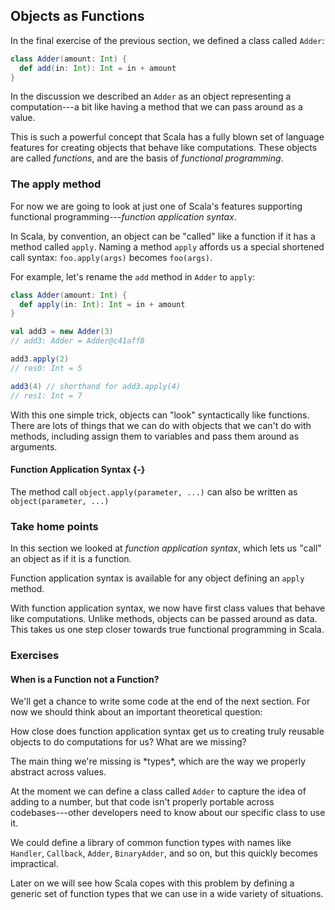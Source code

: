 ## Objects as Functions

In the final exercise of the previous section, we defined a class called `Adder`:

```scala
class Adder(amount: Int) {
  def add(in: Int): Int = in + amount
}
```

In the discussion we described an `Adder` as an object representing a computation---a bit like having a method that we can pass around as a value.

This is such a powerful concept that Scala has a fully blown set of language features for creating objects that behave like computations. These objects are called *functions*, and are the basis of *functional programming*.

### The apply method

For now we are going to look at just one of Scala's features supporting functional programming---*function application syntax*.

In Scala, by convention, an object can be "called" like a function if it has a method called `apply`. Naming a method `apply` affords us a special shortened call syntax: `foo.apply(args)` becomes `foo(args)`.

For example, let's rename the `add` method in `Adder` to `apply`:

```scala
class Adder(amount: Int) {
  def apply(in: Int): Int = in + amount
}
```

```scala
val add3 = new Adder(3)
// add3: Adder = Adder@c41aff8

add3.apply(2)
// res0: Int = 5

add3(4) // shorthand for add3.apply(4)
// res1: Int = 7
```

With this one simple trick, objects can "look" syntactically like functions. There are lots of things that we can do with objects that we can't do with methods, including assign them to variables and pass them around as arguments.

<div class="callout callout-info">

#### Function Application Syntax {-}

The method call `object.apply(parameter, ...)` can also be written as `object(parameter, ...)`

</div>

### Take home points

In this section we looked at *function application syntax*, which lets us "call" an object as if it is a function.

Function application syntax is available for any object defining an `apply` method.

With function application syntax, we now have first class values that behave like computations. Unlike methods, objects can be passed around as data. This takes us one step closer towards true functional programming in Scala.

### Exercises

#### When is a Function not a Function?

We'll get a chance to write some code at the end of the next section. For now we should think about an important theoretical question:

How close does function application syntax get us to creating truly reusable objects to do computations for us? What are we missing?

<div class="solution">
The main thing we're missing is *types*, which are the way we properly abstract across values.

At the moment we can define a class called `Adder` to capture the idea of adding to a number, but that code isn't properly portable across codebases---other developers need to know about our specific class to use it.

We could define a library of common function types with names like `Handler`, `Callback`, `Adder`, `BinaryAdder`, and so on, but this quickly becomes impractical.

Later on we will see how Scala copes with this problem by defining a generic set of function types that we can use in a wide variety of situations.
</div>
